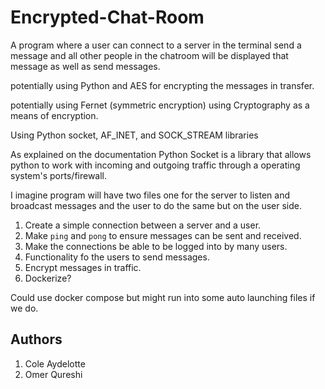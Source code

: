 # Encrypted-Chat-Room
A program where a user can connect to a server in the terminal send a message and all other people in the chatroom will be displayed that message as well as send messages.

potentially using Python and AES for encrypting the messages in transfer.

potentially using Fernet (symmetric encryption) using Cryptography as a means of encryption.

Using Python socket, AF_INET, and SOCK_STREAM libraries

As explained on the documentation Python Socket is a library that allows python to work with incoming and outgoing traffic through a operating system's ports/firewall.

I imagine program will have two files one for the server to listen and broadcast messages and the user to do the same but on the user side.

1. Create a simple connection between a server and a user.
2. Make `ping` and `pong` to ensure messages can be sent and received.
3. Make the connections be able to be logged into by many users.
4. Functionality fo the users to send messages.
5. Encrypt messages in traffic.
6. Dockerize?

Could use docker compose but might run into some auto launching files if we do.

## Authors
<ol>
    <li> Cole Aydelotte
    <li> Omer Qureshi
</ol>
